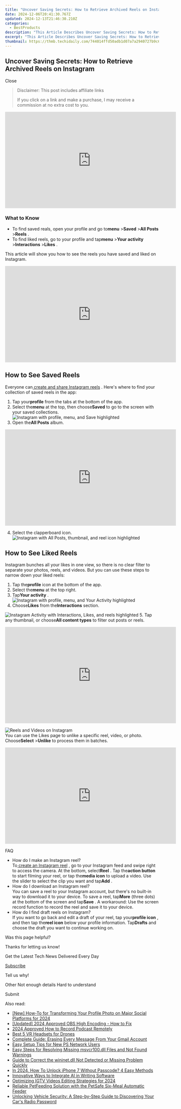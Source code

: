 ```yaml
---
title: "Uncover Saving Secrets: How to Retrieve Archived Reels on Instagram"
date: 2024-12-06T20:41:30.767Z
updated: 2024-12-13T21:46:30.210Z
categories:
  - BestProducts
description: "This Article Describes Uncover Saving Secrets: How to Retrieve Archived Reels on Instagram"
excerpt: "This Article Describes Uncover Saving Secrets: How to Retrieve Archived Reels on Instagram"
thumbnail: https://thmb.techidaily.com/744014ffd50adb1d07a7a2940727b9c6e249d35c9b35474b3c5a660491ebe0a3.png
---
```


## Uncover Saving Secrets: How to Retrieve Archived Reels on Instagram

Close 

>  Disclaimer: This post includes affiliate links
>
>  If you click on a link and make a purchase, I may receive a commission at no extra cost to you.
>

<!-- affiliate ads begin -->
<iframe width="560" height="315" src="https://www.youtube.com/embed/0pSRlspzW-A?si=A82G3Yxwj_31cKDq" title="YouTube video player" frameborder="0" allow="accelerometer; autoplay; clipboard-write; encrypted-media; gyroscope; picture-in-picture; web-share" referrerpolicy="strict-origin-when-cross-origin" allowfullscreen></iframe>
<!-- affiliate ads end -->

###  What to Know

* To find saved reals, open your profile and go to**menu** \>**Saved** \>**All Posts** \>**Reels** .
* To find liked reels, go to your profile and tap**menu** \>**Your activity** \>**Interactions** \>**Likes** .

 This article will show you how to see the reels you have saved and liked on Instagram.

<!-- affiliate ads begin -->
<iframe width="560" height="315" src="https://www.youtube.com/embed/VxFUhesNCKo?si=Ti0ui6DXYP12sjSs" title="YouTube video player" frameborder="0" allow="accelerometer; autoplay; clipboard-write; encrypted-media; gyroscope; picture-in-picture; web-share" referrerpolicy="strict-origin-when-cross-origin" allowfullscreen></iframe>
<!-- affiliate ads end -->

##  How to See Saved Reels

 Everyone can[ create and share Instagram reels](https://www.lifewire.com/create-share-and-watch-instagram-reels-5075347) . Here's where to find your collection of saved reels in the app:

1. Tap your**profile** from the tabs at the bottom of the app.
2. Select the**menu** at the top, then choose**Saved** to go to the screen with your saved collections.  
![Instagram with profile, menu, and Save highlighted](https://www.lifewire.com/thmb/yQEYtXTInCIqOe3csW9FWPvIng8=/1500x0/filters:no_upscale():max_bytes(150000):strip_icc():format(webp)/Saved-d879b8d2fee44ba5a0431b4dd05dfedc.jpg)
3. Open the**All Posts** album.

<!-- affiliate ads begin -->
<iframe width="560" height="315" src="https://www.youtube.com/embed/PKZUYice-ws?si=L8iMa9T3h7TMSWdQ" title="YouTube video player" frameborder="0" allow="accelerometer; autoplay; clipboard-write; encrypted-media; gyroscope; picture-in-picture; web-share" referrerpolicy="strict-origin-when-cross-origin" allowfullscreen></iframe>
<!-- affiliate ads end -->

4. Select the clapperboard icon.  
![Instagram with All Posts, thumbnail, and reel icon highlighted](https://www.lifewire.com/thmb/5L9VaOlvYPxifnrJgcP6s_JRnsU=/1500x0/filters:no_upscale():max_bytes(150000):strip_icc():format(webp)/Allposts-77fa855bc1094b4689ee3a8c7b2e7d61.jpg)

##  How to See Liked Reels

 Instagram bunches all your likes in one view, so there is no clear filter to separate your photos, reels, and videos. But you can use these steps to narrow down your liked reels:

1. Tap the**profile** icon at the bottom of the app.
2. Select the**menu** at the top right.
3. Tap**Your activity** .  
![Instagram with profile, menu, and Your Activity highlighted](https://www.lifewire.com/thmb/Zf3LLgW9iX6vNnW_e9LEFtvISko=/1500x0/filters:no_upscale():max_bytes(150000):strip_icc():format(webp)/YourActivity-340e15bbecb34b00acc78cc37ef210e4.jpg)
4. Choose**Likes** from the**Interactions** section.  

![Instagram Activity with Interactions, Likes, and reels highlighted](https://www.lifewire.com/thmb/ALoHlh23szTpJ2h6OxsGkmAcT9s=/1500x0/filters:no_upscale():max_bytes(150000):strip_icc():format(webp)/Interactions-d0c085c7e11f4ae7bd53ceec00871091.jpg)
5. Tap any thumbnail, or choose**All content types** to filter out posts or reels.  

<!-- affiliate ads begin -->
<iframe width="560" height="315" src="https://www.youtube.com/embed/Jng92DT1n_Y?si=EdMRoNAFi0Q6mP7G" title="YouTube video player" frameborder="0" allow="accelerometer; autoplay; clipboard-write; encrypted-media; gyroscope; picture-in-picture; web-share" referrerpolicy="strict-origin-when-cross-origin" allowfullscreen></iframe>
<!-- affiliate ads end -->

![Reels and Videos on Instagram](https://www.lifewire.com/thmb/00siQqtXUVRm0e2YBvqTFFeed38=/1500x0/filters:no_upscale():max_bytes(150000):strip_icc():format(webp)/Reells-Stories-Instagram-c543e73f0b714f1191a822259532239b.jpg)  
 You can use the Likes page to unlike a specific reel, video, or photo. Choose**Select** \>**Unlike** to process them in batches.

<!-- affiliate ads begin -->
<iframe width="560" height="315" src="https://www.youtube.com/embed/j5gTm5KxtQ0?si=onF1rBS2nEM5nLGg" title="YouTube video player" frameborder="0" allow="accelerometer; autoplay; clipboard-write; encrypted-media; gyroscope; picture-in-picture; web-share" referrerpolicy="strict-origin-when-cross-origin" allowfullscreen></iframe>
<!-- affiliate ads end -->

 FAQ

* How do I make an Instagram reel?  
 To[ create an Instagram reel](https://www.lifewire.com/create-share-and-watch-instagram-reels-5075347#toc-how-to-create-instagram-reels) , go to your Instagram feed and swipe right to access the camera. At the bottom, select**Reel** . Tap the**action button** to start filming your reel, or tap the**media icon** to upload a video. Use the slider to select the clip you want and tap**Add** .
* How do I download an Instagram reel?  
 You can save a reel to your Instagram account, but there's no built-in way to download it to your device. To save a reel, tap**More** (three dots) at the bottom of the screen and tap**Save** . A workaround: Use the screen record function to record the reel and save it to your device.
* How do I find draft reels on Instagram?  
 If you want to go back and edit a draft of your reel, tap your**profile icon** , and then tap the**reel icon** below your profile information. Tap**Drafts** and choose the draft you want to continue working on.

Was this page helpful?

Thanks for letting us know!

 Get the Latest Tech News Delivered Every Day

[ Subscribe ](https://www.lifewire.com/#) 

Tell us why!

 Other  Not enough details  Hard to understand 

 Submit 

<ins class="adsbygoogle"
     style="display:block"
     data-ad-format="autorelaxed"
     data-ad-client="ca-pub-7571918770474297"
     data-ad-slot="1223367746"></ins>

<ins class="adsbygoogle"
     style="display:block"
     data-ad-client="ca-pub-7571918770474297"
     data-ad-slot="8358498916"
     data-ad-format="auto"
     data-full-width-responsive="true"></ins>

<span class="atpl-alsoreadstyle">Also read:</span>
<div><ul>
<li><a href="https://facebook-videos.techidaily.com/new-how-to-for-transforming-your-profile-photo-on-major-social-platforms-for-2024/"><u>[New] How-To for Transforming Your Profile Photo on Major Social Platforms for 2024</u></a></li>
<li><a href="https://screen-sharing-recording.techidaily.com/updated-2024-approved-obs-high-encoding-how-to-fix/"><u>[Updated] 2024 Approved OBS High Encoding - How to Fix</u></a></li>
<li><a href="https://remote-screen-capture.techidaily.com/2024-approved-how-to-record-podcast-remotely/"><u>2024 Approved How to Record Podcast Remotely</u></a></li>
<li><a href="https://extra-information.techidaily.com/best-5-vr-headsets-for-drones/"><u>Best 5 VR Headsets for Drones</u></a></li>
<li><a href="https://techtrends.techidaily.com/complete-guide-erasing-every-message-from-your-gmail-account/"><u>Complete Guide: Erasing Every Message From Your Gmail Account</u></a></li>
<li><a href="https://techtrends.techidaily.com/easy-setup-tips-for-new-ps-network-users/"><u>Easy Setup Tips for New PS Network Users</u></a></li>
<li><a href="https://tech-renaissance.techidaily.com/easy-steps-for-resolving-missing-msvcr100dll-files-and-not-found-warnings/"><u>Easy Steps for Resolving Missing msvcr100.dll Files and Not Found Warnings</u></a></li>
<li><a href="https://techtrends.techidaily.com/guide-to-correct-the-wininetdll-not-detected-or-missing-problem-quickly/"><u>Guide to Correct the wininet.dll Not Detected or Missing Problem Quickly</u></a></li>
<li><a href="https://ios-unlock.techidaily.com/in-2024-how-to-unlock-iphone-7-without-passcode-4-easy-methods-by-drfone-ios/"><u>In 2024, How To Unlock iPhone 7 Without Passcode? 4 Easy Methods</u></a></li>
<li><a href="https://tech-savvy.techidaily.com/innovative-ways-to-integrate-ai-in-writing-software/"><u>Innovative Ways to Integrate AI in Writing Software</u></a></li>
<li><a href="https://instagram-videos.techidaily.com/optimizing-igtv-videos-editing-strategies-for-2024/"><u>Optimizing IGTV Videos Editing Strategies for 2024</u></a></li>
<li><a href="https://buynow-tips.techidaily.com/reliable-petfeeding-solution-with-the-petsafe-six-meal-automatic-feeder/"><u>Reliable PetFeeding Solution with the PetSafe Six-Meal Automatic Feeder</u></a></li>
<li><a href="https://techtrends.techidaily.com/unlocking-vehicle-security-a-step-by-step-guide-to-discovering-your-cars-radio-password/"><u>Unlocking Vehicle Security: A Step-by-Step Guide to Discovering Your Car's Radio Password</u></a></li>
</ul></div>

